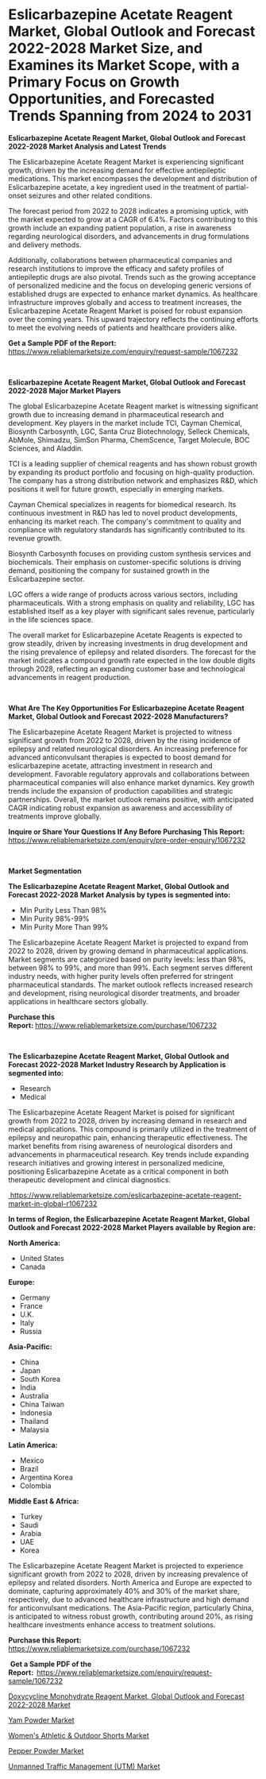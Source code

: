 <p><h1>Eslicarbazepine Acetate Reagent Market, Global Outlook and Forecast 2022-2028 Market Size, and Examines its Market Scope, with a Primary Focus on Growth Opportunities, and Forecasted Trends Spanning from 2024 to 2031</h1></p><p><strong>Eslicarbazepine Acetate Reagent Market, Global Outlook and Forecast 2022-2028 Market Analysis and Latest Trends</strong></p>
<p><p>The Eslicarbazepine Acetate Reagent Market is experiencing significant growth, driven by the increasing demand for effective antiepileptic medications. This market encompasses the development and distribution of Eslicarbazepine acetate, a key ingredient used in the treatment of partial-onset seizures and other related conditions. </p><p>The forecast period from 2022 to 2028 indicates a promising uptick, with the market expected to grow at a CAGR of 6.4%. Factors contributing to this growth include an expanding patient population, a rise in awareness regarding neurological disorders, and advancements in drug formulations and delivery methods. </p><p>Additionally, collaborations between pharmaceutical companies and research institutions to improve the efficacy and safety profiles of antiepileptic drugs are also pivotal. Trends such as the growing acceptance of personalized medicine and the focus on developing generic versions of established drugs are expected to enhance market dynamics. As healthcare infrastructure improves globally and access to treatment increases, the Eslicarbazepine Acetate Reagent Market is poised for robust expansion over the coming years. This upward trajectory reflects the continuing efforts to meet the evolving needs of patients and healthcare providers alike.</p></p>
<p><strong>Get a Sample PDF of the Report:&nbsp;</strong> <a href="https://www.reliablemarketsize.com/enquiry/request-sample/1067232?utm_campaign=1133&utm_medium=2&utm_source=Github&utm_content=ia&utm_term=04122024&utm_id=eslicarbazepine-acetate-reagent-market-global-outlook-and-forecast-2022-2028">https://www.reliablemarketsize.com/enquiry/request-sample/1067232</a></p>
<p>&nbsp;</p>
<p><strong>Eslicarbazepine Acetate Reagent Market, Global Outlook and Forecast 2022-2028 Major Market Players</strong></p>
<p><p>The global Eslicarbazepine Acetate Reagent market is witnessing significant growth due to increasing demand in pharmaceutical research and development. Key players in the market include TCI, Cayman Chemical, Biosynth Carbosynth, LGC, Santa Cruz Biotechnology, Selleck Chemicals, AbMole, Shimadzu, SimSon Pharma, ChemScence, Target Molecule, BOC Sciences, and Aladdin.</p><p>TCI is a leading supplier of chemical reagents and has shown robust growth by expanding its product portfolio and focusing on high-quality production. The company has a strong distribution network and emphasizes R&D, which positions it well for future growth, especially in emerging markets.</p><p>Cayman Chemical specializes in reagents for biomedical research. Its continuous investment in R&D has led to novel product developments, enhancing its market reach. The company's commitment to quality and compliance with regulatory standards has significantly contributed to its revenue growth.</p><p>Biosynth Carbosynth focuses on providing custom synthesis services and biochemicals. Their emphasis on customer-specific solutions is driving demand, positioning the company for sustained growth in the Eslicarbazepine sector.</p><p>LGC offers a wide range of products across various sectors, including pharmaceuticals. With a strong emphasis on quality and reliability, LGC has established itself as a key player with significant sales revenue, particularly in the life sciences space.</p><p>The overall market for Eslicarbazepine Acetate Reagents is expected to grow steadily, driven by increasing investments in drug development and the rising prevalence of epilepsy and related disorders. The forecast for the market indicates a compound growth rate expected in the low double digits through 2028, reflecting an expanding customer base and technological advancements in reagent production.</p></p>
<p>&nbsp;</p>
<p><strong>What Are The Key Opportunities For Eslicarbazepine Acetate Reagent Market, Global Outlook and Forecast 2022-2028 Manufacturers?</strong></p>
<p><p>The Eslicarbazepine Acetate Reagent Market is projected to witness significant growth from 2022 to 2028, driven by the rising incidence of epilepsy and related neurological disorders. An increasing preference for advanced anticonvulsant therapies is expected to boost demand for eslicarbazepine acetate, attracting investment in research and development. Favorable regulatory approvals and collaborations between pharmaceutical companies will also enhance market dynamics. Key growth trends include the expansion of production capabilities and strategic partnerships. Overall, the market outlook remains positive, with anticipated CAGR indicating robust expansion as awareness and accessibility of treatments improve globally.</p></p>
<p><strong>Inquire or Share Your Questions If Any Before Purchasing This Report:</strong> <a href="https://www.reliablemarketsize.com/enquiry/pre-order-enquiry/1067232?utm_campaign=1133&utm_medium=2&utm_source=Github&utm_content=ia&utm_term=04122024&utm_id=eslicarbazepine-acetate-reagent-market-global-outlook-and-forecast-2022-2028">https://www.reliablemarketsize.com/enquiry/pre-order-enquiry/1067232</a></p>
<p>&nbsp;</p>
<p><strong>Market Segmentation</strong></p>
<p><strong>The Eslicarbazepine Acetate Reagent Market, Global Outlook and Forecast 2022-2028 Market Analysis by types is segmented into:</strong></p>
<p><ul><li>Min Purity Less Than 98%</li><li>Min Purity 98%-99%</li><li>Min Purity More Than 99%</li></ul></p>
<p><p>The Eslicarbazepine Acetate Reagent Market is projected to expand from 2022 to 2028, driven by growing demand in pharmaceutical applications. Market segments are categorized based on purity levels: less than 98%, between 98% to 99%, and more than 99%. Each segment serves different industry needs, with higher purity levels often preferred for stringent pharmaceutical standards. The market outlook reflects increased research and development, rising neurological disorder treatments, and broader applications in healthcare sectors globally.</p></p>
<p><strong>Purchase this Report:&nbsp;</strong><a href="https://www.reliablemarketsize.com/purchase/1067232?utm_campaign=1133&utm_medium=2&utm_source=Github&utm_content=ia&utm_term=04122024&utm_id=eslicarbazepine-acetate-reagent-market-global-outlook-and-forecast-2022-2028">https://www.reliablemarketsize.com/purchase/1067232</a></p>
<p>&nbsp;</p>
<p><strong>The Eslicarbazepine Acetate Reagent Market, Global Outlook and Forecast 2022-2028 Market Industry Research by Application is segmented into:</strong></p>
<p><ul><li>Research</li><li>Medical</li></ul></p>
<p><p>The Eslicarbazepine Acetate Reagent Market is poised for significant growth from 2022 to 2028, driven by increasing demand in research and medical applications. This compound is primarily utilized in the treatment of epilepsy and neuropathic pain, enhancing therapeutic effectiveness. The market benefits from rising awareness of neurological disorders and advancements in pharmaceutical research. Key trends include expanding research initiatives and growing interest in personalized medicine, positioning Eslicarbazepine Acetate as a critical component in both therapeutic development and clinical diagnostics.</p></p>
<p><a href="https://www.reliablemarketsize.com/eslicarbazepine-acetate-reagent-market-in-global-r1067232?utm_campaign=1133&utm_medium=2&utm_source=Github&utm_content=ia&utm_term=04122024&utm_id=eslicarbazepine-acetate-reagent-market-global-outlook-and-forecast-2022-2028">&nbsp;https://www.reliablemarketsize.com/eslicarbazepine-acetate-reagent-market-in-global-r1067232</a></p>
<p><strong>In terms of Region, the Eslicarbazepine Acetate Reagent Market, Global Outlook and Forecast 2022-2028 Market Players available by Region are:</strong></p>
<p>
    <p> <strong> North America: </strong>
        <ul>
            <li>United States</li>
            <li>Canada</li>
        </ul>
        </p> 
    <p> <strong> Europe: </strong>
        <ul>
            <li>Germany</li>
            <li>France</li>
            <li>U.K.</li>
            <li>Italy</li>
            <li>Russia</li>
        </ul>
        </p> 
    <p> <strong> Asia-Pacific: </strong>
        <ul>
            <li>China</li>
            <li>Japan</li>
            <li>South Korea</li>
            <li>India</li>
            <li>Australia</li>
            <li>China Taiwan</li>
            <li>Indonesia</li>
            <li>Thailand</li>
            <li>Malaysia</li>
        </ul>
        </p> 
    <p> <strong> Latin America: </strong>
        <ul>
            <li>Mexico</li>
            <li>Brazil</li>
            <li>Argentina Korea</li>
            <li>Colombia</li>
        </ul>
        </p> 
    <p> <strong> Middle East & Africa: </strong>
        <ul>
            <li>Turkey</li>
            <li>Saudi</li>
            <li>Arabia</li>
            <li>UAE</li>
            <li>Korea</li>
        </ul>
    </p>
    </p>
<p><p>The Eslicarbazepine Acetate Reagent Market is projected to experience significant growth from 2022 to 2028, driven by increasing prevalence of epilepsy and related disorders. North America and Europe are expected to dominate, capturing approximately 40% and 30% of the market share, respectively, due to advanced healthcare infrastructure and high demand for anticonvulsant medications. The Asia-Pacific region, particularly China, is anticipated to witness robust growth, contributing around 20%, as rising healthcare investments enhance access to treatment solutions.</p></p>
<p><strong>Purchase this Report: </strong><a href="https://www.reliablemarketsize.com/purchase/1067232?utm_campaign=1133&utm_medium=2&utm_source=Github&utm_content=ia&utm_term=04122024&utm_id=eslicarbazepine-acetate-reagent-market-global-outlook-and-forecast-2022-2028">https://www.reliablemarketsize.com/purchase/1067232</a></p>
<p>&nbsp;<strong>Get a Sample PDF of the Report:&nbsp;&nbsp;</strong><a href="https://www.reliablemarketsize.com/enquiry/request-sample/1067232?utm_campaign=1133&utm_medium=2&utm_source=Github&utm_content=ia&utm_term=04122024&utm_id=eslicarbazepine-acetate-reagent-market-global-outlook-and-forecast-2022-2028">https://www.reliablemarketsize.com/enquiry/request-sample/1067232</a></p>
<p><strong></strong></p>
<p><p><a href="https://github.com/WillieWoodard/Market-Research-Report-List-7/blob/main/doxycycline-monohydrate-reagent-market-global-outlook-and-forecast-2022-2028-market.md?utm_campaign=1133&utm_medium=2&utm_source=Github&utm_content=ia&utm_term=04122024&utm_id=eslicarbazepine-acetate-reagent-market-global-outlook-and-forecast-2022-2028">Doxycycline Monohydrate Reagent Market, Global Outlook and Forecast 2022-2028 Market</a></p><p><a href="https://www.linkedin.com/pulse/yam-powder-market-growth-forecast-global-analysis-98-cagr-from-qrvtf?utm_campaign=1133&utm_medium=2&utm_source=Github&utm_content=ia&utm_term=04122024&utm_id=eslicarbazepine-acetate-reagent-market-global-outlook-and-forecast-2022-2028">Yam Powder Market</a></p><p><a href="https://issuu.com/reportprime-2/docs/womens-athletic-outdoor-shorts-mark_616c7f3b77fe13?utm_campaign=1133&utm_medium=2&utm_source=Github&utm_content=ia&utm_term=04122024&utm_id=eslicarbazepine-acetate-reagent-market-global-outlook-and-forecast-2022-2028">Women's Athletic & Outdoor Shorts Market</a></p><p><a href="https://www.linkedin.com/pulse/insights-pepper-powder-industry-market-financial-status-size-bojrc?utm_campaign=1133&utm_medium=2&utm_source=Github&utm_content=ia&utm_term=04122024&utm_id=eslicarbazepine-acetate-reagent-market-global-outlook-and-forecast-2022-2028">Pepper Powder Market</a></p><p><a href="https://issuu.com/reportprime-2/docs/unmanned-traffic-management-utm-market-size-2030.p?utm_campaign=1133&utm_medium=2&utm_source=Github&utm_content=ia&utm_term=04122024&utm_id=eslicarbazepine-acetate-reagent-market-global-outlook-and-forecast-2022-2028">Unmanned Traffic Management (UTM) Market</a></p></p>